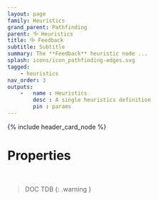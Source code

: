 ```yaml
---
layout: page
family: Heuristics
grand_parent: Pathfinding
parent: 🝰 Heuristics
title: 🝰 Feedback
subtitle: Subtitle
summary: The **Feedback** heuristic node ...
splash: icons/icon_pathfinding-edges.svg
tagged: 
    - heuristics
nav_order: 3
outputs:
    -   name : Heuristics
        desc : A single heuristics definition
        pin : params
---
```


{% include header_card_node %}

# Properties
<br>

> DOC TDB
{: .warning }
